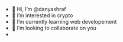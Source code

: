 - 👋 Hi, I’m @danyashraf
- 👀 I’m interested in crypto 
- 🌱 I’m currently learning web developement
- 💞️ I’m looking to collaborate on you
- 

<!---
danyashraf/danyashraf is a ✨ special ✨ repository because its `README.md` (this file) appears on your GitHub profile.
You can click the Preview link to take a look at your changes.
--->
